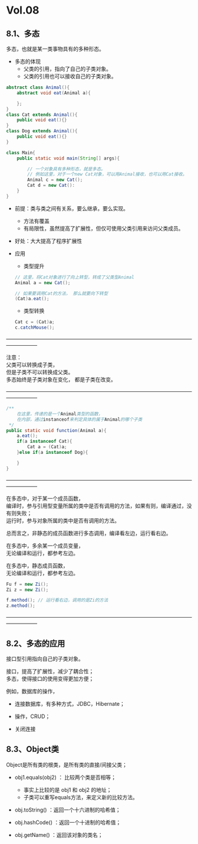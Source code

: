 # Vol.08 

## 8.1、多态

多态，也就是某一类事物具有的多种形态。

- 多态的体现
    - 父类的引用，指向了自己的子类对象。
    - 父类的引用也可以接收自己的子类对象。
```java
abstract class Animal(){
    abstract void eat(Animal a){

    };
}
class Cat extends Animal(){
    public void eat(){}
}
class Dog extends Animal(){
    public void eat(){}
}

class Main{
    public static void main(String[] args){

        // 一个对象具有多种形态，就是多态。
        // 例如这里，对于一个new Cat对象，可以用Animal接收，也可以用Cat接收。
        Animal c = new Cat();
        Cat d = new Cat():
    }
}
```

- 前提：类与类之间有关系，要么继承，要么实现。
    - 方法有覆盖
    - 有局限性，虽然提高了扩展性，但仅可使用父类引用来访问父类成员。

- 好处：大大提高了程序扩展性

- 应用
    - 类型提升
    ```java
    // 这里，将Cat对象进行了向上转型，转成了父类型Animal
    Animal a = new Cat();

    // 如果要调用Cat的方法， 那么就要向下转型
    (Cat)a.eat();

    ```

    - 类型转换
    ```java
    Cat c = (Cat)a;
    c.catchMouse();
    ```

——————————————————————————————————————————      

注意：      
父类可以转换成子类，    
但是子类不可以转换成父类。      
多态始终是子类对象在变化， 都是子类在改变。     

——————————————————————————————————————————      

```java
/**
    在这里，传递的是一个Animal类型的函数，
    在内部，通过instanceof来判定具体的属于Animal的哪个子类
 */
public static void function(Animal a){
    a.eat();
    if(a instanceof Cat){
        Cat a = (Cat)a;
    }else if(a instanceof Dog){

    }
}
```

——————————————————————————————————————————      

在多态中，对于某一个成员函数，  
编译时，参与引用型变量所属的类中是否有调用的方法，如果有则，编译通过，没有则失败；  
运行时，参与对象所属的类中是否有调用的方法。

总而言之，非静态的成员函数进行多态调用，编译看左边，运行看右边。

在多态中，多余某一个成员变量，  
无论编译和运行，都参考左边。    

在多态中，静态成员函数，    
无论编译和运行，都参考左边。

```java
Fu f = new Zi();
Zi z = new Zi();

f.method(); // 运行看右边，调用的是Zi的方法
z.method(); 
```
——————————————————————————————————————————      

## 8.2、多态的应用

接口型引用指向自己的子类对象。  

接口，提高了扩展性，减少了耦合性；  
多态，使得接口的使用变得更加方便；  

例如，数据库的操作，
- 连接数据库，有多种方式，JDBC，Hibernate；

- 操作，CRUD；

- 关闭连接

## 8.3、Object类

Object是所有类的根类，是所有类的直接/间接父类；

- obj1.equals(obj2) ： 比较两个类是否相等；
    - 事实上比较的是 obj1 和 obj2 的地址；
    - 子类可以重写equals方法，来定义新的比较方法。

- obj.toString() ：返回一个十六进制的哈希值；
- obj.hashCode() ：返回一个十进制的哈希值；
- obj.getName() ：返回该对象的类名；    


